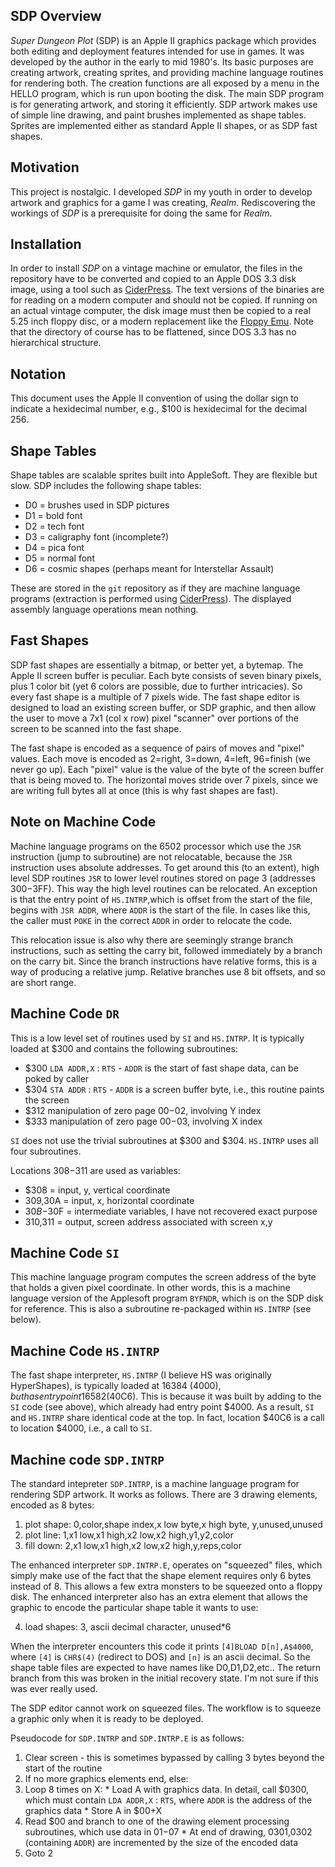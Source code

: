 SDP Overview
------------

*Super Dungeon Plot* (SDP) is an Apple II graphics package which provides both editing and deployment features intended for use in games.  It was developed by the author in the early to mid 1980's.  Its basic purposes are creating artwork, creating sprites, and providing machine language routines for rendering both.  The creation functions are all exposed by a menu in the HELLO program, which is run upon booting the disk.  The main SDP program is for generating artwork, and storing it efficiently.  SDP artwork makes use of simple line drawing, and paint brushes implemented as shape tables.  Sprites are implemented either as standard Apple II shapes, or as SDP fast shapes.

Motivation
----------

This project is nostalgic. I developed *SDP* in my youth in order to develop artwork and graphics for a game I was creating, *Realm*.  Rediscovering the workings of *SDP* is a prerequisite for doing the same for *Realm*.

Installation
------------

In order to install *SDP* on a vintage machine or emulator, the files in the repository have to be converted and copied to an Apple DOS 3.3 disk image, using a tool such as [CiderPress](https://a2ciderpress.com/).  The text versions of the binaries are for reading on a modern computer and should not be copied.  If running on an actual vintage computer, the disk image must then be copied to a real 5.25 inch floppy disc, or a modern replacement like the [Floppy Emu](https://www.bigmessowires.com/floppy-emu/).  Note that the directory of course has to be flattened, since DOS 3.3 has no hierarchical structure.

Notation
--------

This document uses the Apple II convention of using the dollar sign to indicate a hexidecimal number, e.g., $100 is hexidecimal for the decimal 256.

Shape Tables
------------

Shape tables are scalable sprites built into AppleSoft.  They are flexible but slow.  SDP includes the following shape tables:

* D0 = brushes used in SDP pictures
* D1 = bold font
* D2 = tech font
* D3 = caligraphy font (incomplete?)
* D4 = pica font
* D5 = normal font
* D6 = cosmic shapes (perhaps meant for Interstellar Assault)

These are stored in the `git` repository as if they are machine language programs (extraction is performed using [CiderPress](https://a2ciderpress.com/)).  The displayed assembly language operations mean nothing.

Fast Shapes
-----------

SDP fast shapes are essentially a bitmap, or better yet, a bytemap.  The Apple II screen buffer is peculiar.  Each byte consists of seven binary pixels, plus 1 color bit (yet 6 colors are possible, due to further intricacies).  So every fast shape is a multiple of 7 pixels wide.  The fast shape editor is designed to load an existing screen buffer, or SDP graphic, and then allow the user to move a 7x1 (col x row) pixel "scanner" over portions of the screen to be scanned into the fast shape.

The fast shape is encoded as a sequence of pairs of moves and "pixel" values.  Each move is encoded as 2=right, 3=down, 4=left, 96=finish (we never go up).  Each "pixel" value is the value of the byte of the screen buffer that is being moved to.  The horizontal moves stride over 7 pixels, since we are writing full bytes all at once (this is why fast shapes are fast).

Note on Machine Code
--------------------

Machine language programs on the 6502 processor which use the `JSR` instruction (jump to subroutine) are not relocatable, because the `JSR` instruction uses absolute addresses.  To get around this (to an extent), high level SDP routines `JSR` to lower level routines stored on page 3 (addresses $300-$3FF).  This way the high level routines can be relocated.  An exception is that the entry point of `HS.INTRP`,which is offset from the start of the file, begins with `JSR ADDR`, where `ADDR` is the start of the file.  In cases like this, the caller must `POKE` in the correct `ADDR` in order to relocate the code.

This relocation issue is also why there are seemingly strange branch instructions, such as setting the carry bit, followed immediately by a branch on the carry bit.  Since the branch instructions have relative forms, this is a way of producing a relative jump.  Relative branches use 8 bit offsets, and so are short range.

Machine Code `DR`
-----------------

This is a low level set of routines used by `SI` and `HS.INTRP`.  It is typically loaded at $300 and contains the following subroutines:

* $300 `LDA ADDR,X` : `RTS` - `ADDR` is the start of fast shape data, can be poked by caller
* $304 `STA ADDR` : `RTS` - `ADDR` is a screen buffer byte, i.e., this routine paints the screen
* $312 manipulation of zero page $00-$02, involving Y index
* $333 manipulation of zero page $00-$03, involving X index

`SI` does not use the trivial subroutines at $300 and $304. `HS.INTRP` uses all four subroutines.

Locations $308-$311 are used as variables:
* $308 = input, y, vertical coordinate
* $309,$30A = input, x, horizontal coordinate
* $30B-$30F = intermediate variables, I have not recovered exact purpose
* $310,$311 = output, screen address associated with screen x,y

Machine Code `SI`
-----------------

This machine language program computes the screen address of the byte that holds a given pixel coordinate.  In other words, this is a machine language version of the Applesoft program `BYFNDR`, which is on the SDP disk for reference.  This is also a subroutine re-packaged within `HS.INTRP` (see below).

Machine Code `HS.INTRP`
-----------------------

The fast shape interpreter, `HS.INTRP` (I believe HS was originally HyperShapes), is typically loaded at 16384 ($4000), but has entry point 16582 ($40C6).  This is because it was built by adding to the `SI` code (see above), which already had entry point $4000.  As a result, `SI` and `HS.INTRP` share identical code at the top.  In fact, location $40C6 is a call to location $4000, i.e., a call to `SI`.

Machine code `SDP.INTRP`
------------------------

The standard intepreter `SDP.INTRP`, is a machine language program for rendering SDP artwork.  It works as follows.  There are 3 drawing elements, encoded as 8 bytes:

1. plot shape: 0,color,shape index,x low byte,x high byte, y,unused,unused
2. plot line: 1,x1 low,x1 high,x2 low,x2 high,y1,y2,color
3. fill down: 2,x1 low,x1 high,x2 low,x2 high,y,reps,color

The enhanced interpreter `SDP.INTRP.E`, operates on "squeezed" files, which simply make use of the fact that the shape element requires only 6 bytes instead of 8.  This allows a few extra monsters to be squeezed onto a floppy disk.  The enhanced interpreter also has an extra element that allows the graphic to encode the particular shape table it wants to use:

4. load shapes: 3, ascii decimal character, unused*6

When the interpreter encounters this code it prints `[4]BLOAD D[n],A$4000`, where `[4]` is `CHR$(4)` (redirect to DOS) and `[n]` is an ascii decimal.  So the shape table files are expected to have names like D0,D1,D2,etc..  The return branch from this was broken in the initial recovery state.  I'm not sure if this was ever really used.

The SDP editor cannot work on squeezed files.  The workflow is to squeeze a graphic only when it is ready to be deployed.

Pseudocode for `SDP.INTRP` and `SDP.INTRP.E` is as follows:

  1. Clear screen - this is sometimes bypassed by calling 3 bytes beyond the start of the routine
  2. If no more graphics elements end, else:
  2. Loop 8 times on X:
    * Load A with graphics data.  In detail, call $0300, which must contain `LDA ADDR,X` : `RTS`, where `ADDR` is the address of the graphics data
    * Store A in $00+X
  3. Read $00 and branch to one of the drawing element processing subroutines, which use data in $01-$07
    * At end of drawing, $0301,$0302 (containing `ADDR`) are incremented by the size of the encoded data
  4. Goto 2
